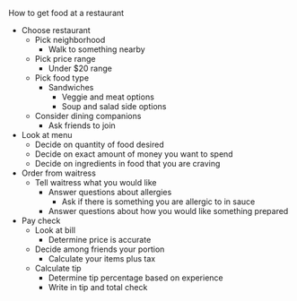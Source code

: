 How to get food at a restaurant
- Choose restaurant
  - Pick neighborhood
    - Walk to something nearby
  - Pick price range
    - Under $20 range
  - Pick food type
    - Sandwiches
      - Veggie and meat options
      - Soup and salad side options
  - Consider dining companions
    - Ask friends to join
- Look at menu
  - Decide on quantity of food desired
  - Decide on exact amount of money you want to spend
  - Decide on ingredients in food that you are craving
- Order from waitress
  - Tell waitress what you would like
    - Answer questions about allergies
      - Ask if there is something you are allergic to in sauce
    - Answer questions about how you would like something prepared
- Pay check
  - Look at bill
    - Determine price is accurate
  - Decide among friends your portion
    - Calculate your items plus tax
  - Calculate tip
    - Determine tip percentage based on experience
    - Write in tip and total check
